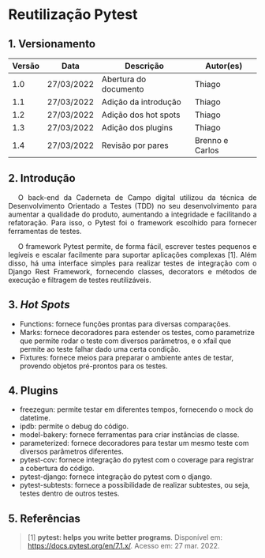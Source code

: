 # Reutilização Pytest

## 1. Versionamento

| Versão | Data       | Descrição                                  | Autor(es)                 |
| ------ | ---------- | ------------------------------------------ | ------------------------- |
| 1.0    | 27/03/2022 | Abertura do documento                      | Thiago                    |
| 1.1    | 27/03/2022 | Adição da introdução                       | Thiago                    |
| 1.2    | 27/03/2022 | Adição dos hot spots                       | Thiago                    |
| 1.3    | 27/03/2022 | Adição dos plugins                         | Thiago                    |
| 1.4    | 27/03/2022 | Revisão por pares                          | Brenno e Carlos           |

## 2. Introdução

<p align="justify" style="text-indent: 20px">O back-end da Caderneta de Campo digital utilizou da técnica de Desenvolvimento Orientado a Testes (TDD) no seu desenvolvimento para aumentar a qualidade do produto, aumentando a integridade e facilitando a refatoração. Para isso, o Pytest foi o framework escolhido para fornecer ferramentas de testes.</p>

<p align="justify" style="text-indent: 20px">O framework Pytest permite, de forma fácil, escrever testes pequenos e legíveis e escalar facilmente para suportar aplicações complexas [1]. Além disso, há uma interface simples para realizar testes de integração com o Django Rest Framework, fornecendo classes, decorators e métodos de execução e filtragem de testes reutilizáveis.</p>

## 3. _Hot Spots_

- Functions: fornece funções prontas para diversas comparações.
- Marks: fornece decoradores para estender os testes, como parametrize que permite rodar o teste com diversos parâmetros, e o xfail que permite ao teste falhar dado uma certa condição.
- Fixtures: fornece meios para preparar o ambiente antes de testar, provendo objetos pré-prontos para os testes.

## 4. Plugins

- freezegun: permite testar em diferentes tempos, fornecendo o mock do datetime.
- ipdb: permite o debug do código.
- model-bakery: fornece ferramentas para criar instâncias de classe.
- parameterized: fornece decoradores para testar um mesmo teste com diversos parâmetros diferentes.
- pytest-cov: fornece integração do pytest com o coverage para registrar a cobertura do código.
- pytest-django: fornece integração do pytest com o django.
- pytest-subtests: fornece a possibilidade de realizar subtestes, ou seja, testes dentro de outros testes.


## 5. Referências

> [1] **pytest: helps you write better programs**. Disponível em: <a href="https://docs.pytest.org/en/7.1.x/
">https://docs.pytest.org/en/7.1.x/</a>. Acesso em: 27 mar. 2022.
